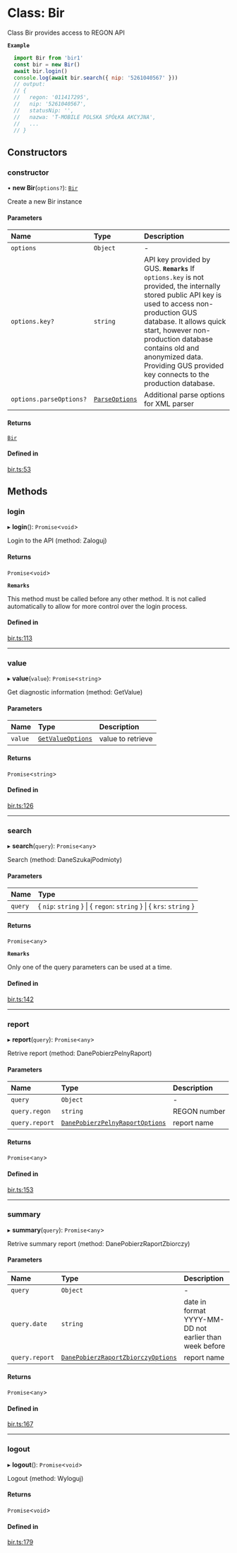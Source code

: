 # Class: Bir

Class Bir provides access to REGON API

**`Example`**

```js
  import Bir from 'bir1'
  const bir = new Bir()
  await bir.login()
  console.log(await bir.search({ nip: '5261040567' }))
  // output:
  // {
  //   regon: '011417295',
  //   nip: '5261040567',
  //   statusNip: '',
  //   nazwa: 'T-MOBILE POLSKA SPÓŁKA AKCYJNA',
  //   ...
  // }
```

## Constructors

### constructor

• **new Bir**(`options?`): [`Bir`](Bir.md)

Create a new Bir instance

#### Parameters

| Name | Type | Description |
| :------ | :------ | :------ |
| `options` | `Object` | - |
| `options.key?` | `string` | API key provided by GUS. **`Remarks`** If `options.key` is not provided, the internally stored public API key is used to access non-production GUS database. It allows quick start, however non-production database contains old and anonymized data. Providing GUS provided key connects to the production database. |
| `options.parseOptions?` | [`ParseOptions`](../interfaces/internal_.ParseOptions.md) | Additional parse options for XML parser |

#### Returns

[`Bir`](Bir.md)

#### Defined in

[bir.ts:53](https://github.com/pawel-id/bir1/blob/140054f/src/bir.ts#L53)

## Methods

### login

▸ **login**(): `Promise`\<`void`\>

Login to the API (method: Zaloguj)

#### Returns

`Promise`\<`void`\>

**`Remarks`**

This method must be called before any other method. It is not called
automatically to allow for more control over the login process.

#### Defined in

[bir.ts:113](https://github.com/pawel-id/bir1/blob/140054f/src/bir.ts#L113)

___

### value

▸ **value**(`value`): `Promise`\<`string`\>

Get diagnostic information (method: GetValue)

#### Parameters

| Name | Type | Description |
| :------ | :------ | :------ |
| `value` | [`GetValueOptions`](../modules/internal_.md#getvalueoptions) | value to retrieve |

#### Returns

`Promise`\<`string`\>

#### Defined in

[bir.ts:126](https://github.com/pawel-id/bir1/blob/140054f/src/bir.ts#L126)

___

### search

▸ **search**(`query`): `Promise`\<`any`\>

Search (method: DaneSzukajPodmioty)

#### Parameters

| Name | Type |
| :------ | :------ |
| `query` | \{ `nip`: `string`  } \| \{ `regon`: `string`  } \| \{ `krs`: `string`  } |

#### Returns

`Promise`\<`any`\>

**`Remarks`**

Only one of the query parameters can be used at a time.

#### Defined in

[bir.ts:142](https://github.com/pawel-id/bir1/blob/140054f/src/bir.ts#L142)

___

### report

▸ **report**(`query`): `Promise`\<`any`\>

Retrive report (method: DanePobierzPelnyRaport)

#### Parameters

| Name | Type | Description |
| :------ | :------ | :------ |
| `query` | `Object` | - |
| `query.regon` | `string` | REGON number |
| `query.report` | [`DanePobierzPelnyRaportOptions`](../modules/internal_.md#danepobierzpelnyraportoptions) | report name |

#### Returns

`Promise`\<`any`\>

#### Defined in

[bir.ts:153](https://github.com/pawel-id/bir1/blob/140054f/src/bir.ts#L153)

___

### summary

▸ **summary**(`query`): `Promise`\<`any`\>

Retrive summary report (method: DanePobierzRaportZbiorczy)

#### Parameters

| Name | Type | Description |
| :------ | :------ | :------ |
| `query` | `Object` | - |
| `query.date` | `string` | date in format YYYY-MM-DD not earlier than week before |
| `query.report` | [`DanePobierzRaportZbiorczyOptions`](../modules/internal_.md#danepobierzraportzbiorczyoptions) | report name |

#### Returns

`Promise`\<`any`\>

#### Defined in

[bir.ts:167](https://github.com/pawel-id/bir1/blob/140054f/src/bir.ts#L167)

___

### logout

▸ **logout**(): `Promise`\<`void`\>

Logout (method: Wyloguj)

#### Returns

`Promise`\<`void`\>

#### Defined in

[bir.ts:179](https://github.com/pawel-id/bir1/blob/140054f/src/bir.ts#L179)
